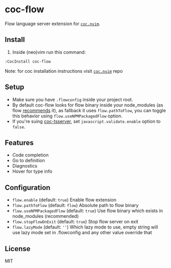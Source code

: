 # coc-flow

Flow language server extension for [`coc.nvim`](https://github.com/neoclide/coc.nvim).

## Install

1. Inside (neo)vim run this command:

```
:CocInstall coc-flow
```

Note: for coc installation instructions visit [`coc.nvim`](https://github.com/neoclide/coc.nvim/wiki/Install-coc.nvim) repo

## Setup
* Make sure you have `.flowconfig` inside your project root.
* By default coc-flow looks for flow binary inside your node_modules (as flow [recommends](https://flow.org/en/docs/install) it), as fallback it uses `flow.pathToFlow`, you can toggle this behavior using `flow.useNPMPackagedFlow` option.
* If you're suing [coc-tsserver](https://github.com/neoclide/coc-tsserver), set `javascript.validate.enable` option to `false`.

## Features
* Code completion
* Go to definition
* Diagnostics
* Hover for type info

## Configuration

* `flow.enable` (default: `true`) Enable flow extension
* `flow.pathToFlow` (default: `flow`) Absolute path to flow binary
* `flow.useNPMPackagedFlow` (default: `true`) Use flow binary which exists in node_modules (recommended)
* `flow.stopFlowOnExit` (default: `true`) Stop flow server on exit
* `flow.lazyMode` (default: `''`) Which lazy mode to use, empty string will use lazy mode set in .flowconfig and any other value override that

## License

MIT

